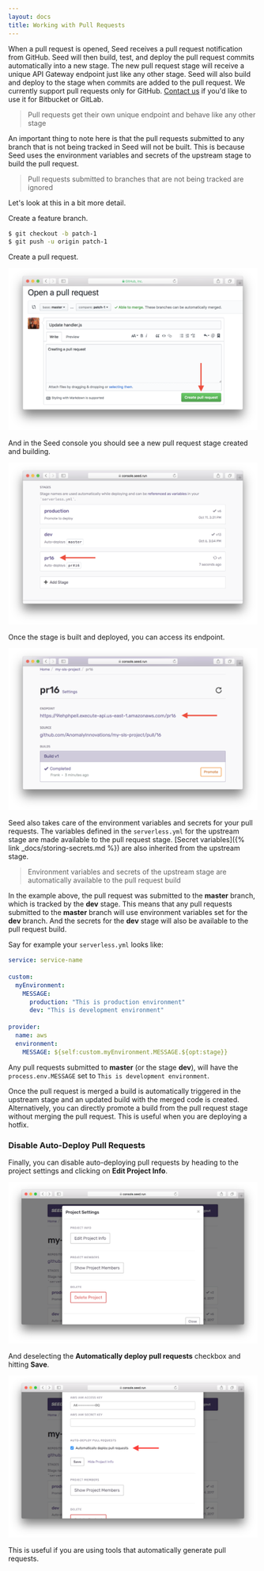 ```yaml
---
layout: docs
title: Working with Pull Requests
---
```


When a pull request is opened, Seed receives a pull request notification from GitHub. Seed will then build, test, and deploy the pull request commits automatically into a new stage. The new pull request stage will receive a unique API Gateway endpoint just like any other stage. Seed will also build and deploy to the stage when commits are added to the pull request. We currently support pull requests only for GitHub. <a href="mailto:{{ site.email }}">Contact us</a> if you'd like to use it for Bitbucket or GitLab.

> Pull requests get their own unique endpoint and behave like any other stage

An important thing to note here is that the pull requests submitted to any branch that is not being tracked in Seed will not be built. This is because Seed uses the environment variables and secrets of the upstream stage to build the pull request.

> Pull requests submitted to branches that are not being tracked are ignored

Let's look at this in a bit more detail.

Create a feature branch.

``` bash
$ git checkout -b patch-1
$ git push -u origin patch-1
```

Create a pull request.

![Create Pull Request](/assets/docs/working-with-pull-requests/create-pull-request.png)

And in the Seed console you should see a new pull request stage created and building.

![Pull Request Stage Building](/assets/docs/working-with-pull-requests/pull-request-stage-building.png)

Once the stage is built and deployed, you can access its endpoint.

![Pull Request Stage Built](/assets/docs/working-with-pull-requests/pull-request-stage-built.png)

Seed also takes care of the environment variables and secrets for your pull requests. The variables defined in the `serverless.yml` for the upstream stage are made available to the pull request stage. [Secret variables]({% link _docs/storing-secrets.md %}) are also inherited from the upstream stage.

> Environment variables and secrets of the upstream stage are automatically available to the pull request build

In the example above, the pull request was submitted to the **master** branch, which is tracked by the **dev** stage. This means that any pull requests submitted to the **master** branch will use environment variables set for the **dev** branch. And the secrets for the **dev** stage will also be available to the pull request build.

Say for example your `serverless.yml` looks like:

``` yaml
service: service-name

custom:
  myEnvironment:
    MESSAGE:
      production: "This is production environment"
      dev: "This is development environment"

provider:
  name: aws
  environment:
    MESSAGE: ${self:custom.myEnvironment.MESSAGE.${opt:stage}}
```

Any pull requests submitted to **master** (or the stage **dev**), will have the `process.env.MESSAGE` set to `This is development environment`.

Once the pull request is merged a build is automatically triggered in the upstream stage and an updated build with the merged code is created. Alternatively, you can directly promote a build from the pull request stage without merging the pull request. This is useful when you are deploying a hotfix.

### Disable Auto-Deploy Pull Requests

Finally, you can disable auto-deploying pull requests by heading to the project settings and clicking on **Edit Project Info**.

![Project settings project info](/assets/docs/working-with-pull-requests/project-settings-project-info.png)

And deselecting the **Automatically deploy pull requests** checkbox and hitting **Save**.

![Deselect auto deploy pull requests](/assets/docs/working-with-pull-requests/deselect-auto-deploy-pull-requests.png)

This is useful if you are using tools that automatically generate pull requests.
